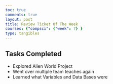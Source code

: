 ```yaml
---
toc: true
comments: true
layout: post
title: Review Ticket Of The Week
courses: {"compsci": {"week": 7} }
type: tangibles
---
```


## Tasks Completed
- Explored Alien World Project
- Went over multiple team teaches again
- Learned what Variables and Data Bases were